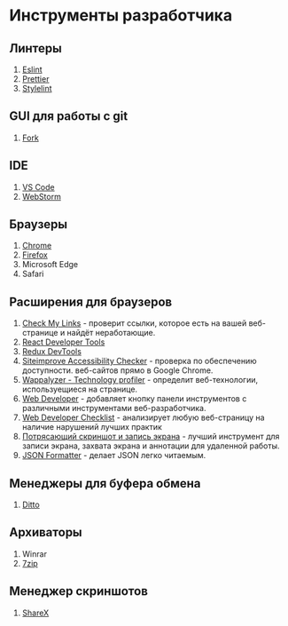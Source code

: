 # Инструменты разработчика

## Линтеры

1. [Eslint](https://eslint.org/)
2. [Prettier](https://prettier.io/)
3. [Stylelint](https://stylelint.io/)

## GUI для работы с git

1. [Fork](https://git-fork.com/)

## IDE

1. [VS Code](https://code.visualstudio.com/)
2. [WebStorm](https://www.jetbrains.com/ru-ru/webstorm/)

## Браузеры

1. [Chrome](https://www.google.com/intl/ru_ru/chrome/)
2. [Firefox](https://www.mozilla.org/ru/firefox/download/thanks/)
3. Microsoft Edge
4. Safari

## Расширения для браузеров

1. [Check My Links](https://chrome.google.com/webstore/detail/check-my-links/ojkcdipcgfaekbeaelaapakgnjflfglf) - проверит ссылки, которое есть на вашей веб-странице и найдёт неработающие.
2. [React Developer Tools](https://chrome.google.com/webstore/detail/react-developer-tools/fmkadmapgofadopljbjfkapdkoienihi)
3. [Redux DevTools](https://chrome.google.com/webstore/detail/redux-devtools/lmhkpmbekcpmknklioeibfkpmmfibljd)
4. [Siteimprove Accessibility Checker](https://chrome.google.com/webstore/detail/siteimprove-accessibility/djcglbmbegflehmbfleechkjhmedcopn) - проверка по обеспечению доступности. веб-сайтов прямо в Google Chrome.
5. [Wappalyzer - Technology profiler](https://chrome.google.com/webstore/detail/wappalyzer-technology-pro/gppongmhjkpfnbhagpmjfkannfbllamg) - определит веб-технологии, используещиеся на странице.
6. [Web Developer](https://chrome.google.com/webstore/detail/web-developer/bfbameneiokkgbdmiekhjnmfkcnldhhm?hl=ru) - добавляет кнопку панели инструментов с различными инструментами веб-разработчика.
7. [Web Developer Checklist](https://chrome.google.com/webstore/detail/web-developer-checklist/iahamcpedabephpcgkeikbclmaljebjp) - анализирует любую веб-страницу на наличие нарушений лучших практик
8. [Потрясающий скриншот и запись экрана](https://chrome.google.com/webstore/detail/awesome-screenshot-and-sc/nlipoenfbbikpbjkfpfillcgkoblgpmj?hl=ru&) - лучший инструмент для записи экрана, захвата экрана и аннотации для удаленной работы.
9. [JSON Formatter](https://chrome.google.com/webstore/detail/json-formatter/bcjindcccaagfpapjjmafapmmgkkhgoa) - делает JSON легко читаемым.

## Менеджеры для буфера обмена

1. [Ditto](https://ditto-cp.sourceforge.io/)

## Архиваторы

1. Winrar
2. [7zip](https://www.7-zip.org/)

## Менеджер скриншотов

1. [ShareX](https://getsharex.com/)
